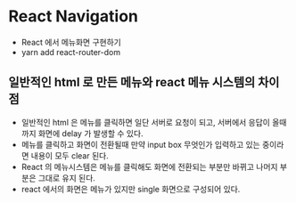 # React Navigation

- React 에서 메뉴화면 구현하기
- yarn add react-router-dom

## 일반적인 html 로 만든 메뉴와 react 메뉴 시스템의 차이점

- 일반적인 html 은 메뉴를 클릭하면 일단 서버로 요청이 되고, 서버에서 응답이 올때까지 화면에 delay 가 발생할 수 있다.
- 메뉴를 클릭하고 화면이 전환될때 만약 input box 무엇인가 입력하고 있는 중이라면 내용이 모두 clear 된다.
- React 의 메뉴시스템은 메뉴를 클릭해도 화면에 전환되는 부분만 바뀌고 나머지 부분은 그대로 유지 된다.
- react 에서의 화면은 메뉴가 있지만 single 화면으로 구성되어 있다.
